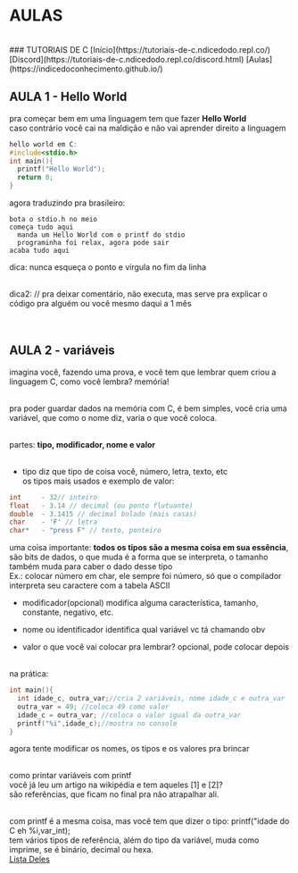 # AULAS
<br>
### TUTORIAIS DE C  [Início](https://tutoriais-de-c.ndicedodo.repl.co/)   [Discord](https://tutoriais-de-c.ndicedodo.repl.co/discord.html)   [Aulas](https://indicedoconhecimento.github.io/) 
<br>

## AULA 1 - Hello World

pra começar bem em uma linguagem tem que fazer **Hello World** <br>
caso contrário você cai na maldição e não vai aprender direito a linguagem
```c
hello world em C:
#include<stdio.h>
int main(){
  printf("Hello World");
  return 0;
}
```

agora traduzindo pra brasileiro:
```
bota o stdio.h no meio
começa tudo aqui
  manda um Hello World com o printf do stdio
  programinha foi relax, agora pode sair
acaba tudo aqui
```
dica: nunca esqueça o ponto e vírgula no fim da linha<br><br>

dica2: // pra deixar comentário, não executa, mas serve pra explicar o código pra alguém ou você mesmo daqui a 1 mês<br><br><br>

## AULA 2 - variáveis
imagina você, fazendo uma prova, e você tem que lembrar quem criou a linguagem C, como você lembra? memória!<br><br>

pra poder guardar dados na memória com C, é bem simples, você cria uma variável, que como o nome diz, varia o que você coloca.<br><br>

partes: **tipo, modificador, nome e valor**<br><br>

- tipo diz que tipo de coisa você, número, letra, texto, etc<br>
os tipos mais usados e exemplo de valor:
```c
int     - 32// inteiro
float   - 3.14 // decimal (ou ponto flutuante)
double  - 3.1415 // decimal bolado (mais casas)
char    - 'F' // letra
char*   - "press F" // texto, ponteiro
```

uma coisa importante: **todos os tipos são a mesma coisa em sua essência**, são bits de dados, o que muda é a forma que se interpreta, o tamanho também muda para caber o dado desse tipo<br>
Ex.: colocar número em char, ele sempre foi número, só que o compilador interpreta seu caractere com a tabela ASCII

- modificador(opcional) modifica alguma característica, tamanho, constante, negativo, etc.

- nome ou identificador identifica qual variável vc tá chamando obv

- valor o que você vai colocar pra lembrar? opcional, pode colocar depois<br><br>

na prática:
```c
int main(){
  int idade_c, outra_var;//cria 2 variáveis, nome idade_c e outra_var
  outra_var = 49; //coloca 49 como valor
  idade_c = outra_var; //coloca o valor igual da outra_var
  printf("%i",idade_c);//mostra no console
}
```

agora tente modificar os nomes, os tipos e os valores pra brincar<br><br>

como printar variáveis com printf<br>
você já leu um artigo na wikipédia e tem aqueles [1] e [2]?<br>
são referências, que ficam no final pra não atrapalhar ali.<br><br>

com printf é a mesma coisa, mas você tem que dizer o tipo: printf("idade do C eh %i,var_int);<br>
tem vários tipos de referência, além do tipo da variável, muda como imprime, se é binário, decimal ou hexa.<br>
[Lista Deles](https://docs.microsoft.com/pt-br/cpp/c-runtime-library/format-specification-syntax-printf-and-wprintf-functions?view=msvc-160#type-field-characters)
